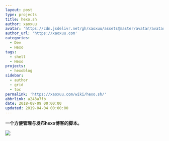 ```yaml
---
layout: post
type: projects
title: hexo.sh
author: xaoxuu
avatar: 'https://cdn.jsdelivr.net/gh/xaoxuu/assets@master/avatar/avatar.png'
author_url: 'https://xaoxuu.com'
categories:
  - Dev
  - Hexo
tags:
  - shell
  - Hexo
projects:
  - hexoblog
sidebar:
  - author
  - grid
  - toc
permalink: 'https://xaoxuu.com/wiki/hexo.sh/'
abbrlink: a243a7fb
date: 2018-08-09 00:00:00
updated: 2019-04-04 00:00:00
---
```


**一个方便管理与发布hexo博客的脚本。**


<fancybox>![](https://img.vim-cn.com/e8/e14f6ecb16deb21e894e78c9ccc46729854394.png)<fancybox>


<!--more-->
